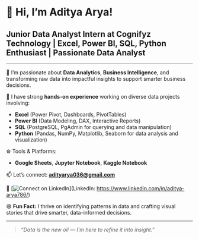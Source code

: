 # 👋 Hi, I’m Aditya Arya!

## Junior Data Analyst Intern at Cognifyz Technology | Excel, Power BI, SQL, Python Enthusiast | Passionate Data Analyst 
---

👀 I’m passionate about **Data Analytics**, **Business Intelligence**, and transforming raw data into impactful insights to support smarter business decisions.

💼 I have strong **hands-on experience** working on diverse data projects involving:
- **Excel** (Power Pivot, Dashboards, PivotTables)
- **Power BI** (Data Modeling, DAX, Interactive Reports)
- **SQL** (PostgreSQL, PgAdmin for querying and data manipulation)
- **Python** (Pandas, NumPy, Matplotlib, Seaborn for data analysis and visualization)

⚙️ Tools & Platforms:
- **Google Sheets**, **Jupyter Notebook**, **Kaggle Notebook**

📫 Let’s connect: **adityarya036@gmail.com**

🔗 [![Connect on LinkedIn](https://img.shields.io/badge/Connect_on-LinkedIn-blue?logo=linkedin&style=for-the-badge)](LinkedIn: https://www.linkedin.com/in/aditya-arya786/)



😄 **Fun Fact:** I thrive on identifying patterns in data and crafting visual stories that drive smarter, data-informed decisions.

---

> *“Data is the new oil — I’m here to refine it into insight.”*
